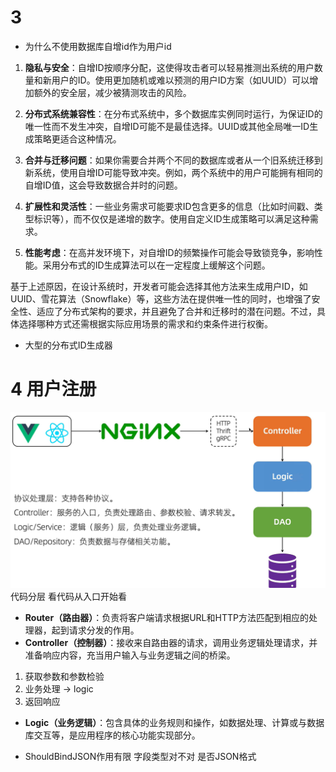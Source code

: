 # 3
- 为什么不使用数据库自增id作为用户id

1. **隐私与安全**：自增ID按顺序分配，这使得攻击者可以轻易推测出系统的用户数量和新用户的ID。使用更加随机或难以预测的用户ID方案（如UUID）可以增加额外的安全层，减少被猜测攻击的风险。

2. **分布式系统兼容性**：在分布式系统中，多个数据库实例同时运行，为保证ID的唯一性而不发生冲突，自增ID可能不是最佳选择。UUID或其他全局唯一ID生成策略更适合这种情况。

3. **合并与迁移问题**：如果你需要合并两个不同的数据库或者从一个旧系统迁移到新系统，使用自增ID可能导致冲突。例如，两个系统中的用户可能拥有相同的自增ID值，这会导致数据合并时的问题。

4. **扩展性和灵活性**：一些业务需求可能要求ID包含更多的信息（比如时间戳、类型标识等），而不仅仅是递增的数字。使用自定义ID生成策略可以满足这种需求。

5. **性能考虑**：在高并发环境下，对自增ID的频繁操作可能会导致锁竞争，影响性能。采用分布式的ID生成算法可以在一定程度上缓解这个问题。

基于上述原因，在设计系统时，开发者可能会选择其他方法来生成用户ID，如UUID、雪花算法（Snowflake）等，这些方法在提供唯一性的同时，也增强了安全性、适应了分布式架构的要求，并且避免了合并和迁移时的潜在问题。不过，具体选择哪种方式还需根据实际应用场景的需求和约束条件进行权衡。

- 大型的分布式ID生成器


# 4 用户注册
![alt text](image.png)
代码分层 
看代码从入口开始看   

- **Router（路由器）**：负责将客户端请求根据URL和HTTP方法匹配到相应的处理器，起到请求分发的作用。
- **Controller（控制器）**：接收来自路由器的请求，调用业务逻辑处理请求，并准备响应内容，充当用户输入与业务逻辑之间的桥梁。
1. 获取参数和参数检验
2. 业务处理 -> logic
3. 返回响应         
- **Logic（业务逻辑）**：包含具体的业务规则和操作，如数据处理、计算或与数据库交互等，是应用程序的核心功能实现部分。

- ShouldBindJSON作用有限
字段类型对不对
是否JSON格式
